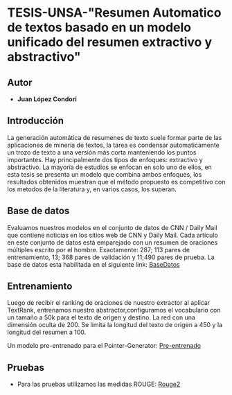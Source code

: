 # TESIS-UNSA-"Resumen Automatico de textos basado en un modelo unificado del resumen extractivo y abstractivo"
## Autor
* **Juan López Condori**
## Introducción
La generación automática de resumenes de texto suele formar parte de las aplicaciones
de minería de textos, la tarea es condensar automaticamente un trozo de texto
a una versión más corta manteniendo los puntos importantes. Hay principalmente dos
tipos de enfoques: extractivo y abstractivo.
La mayoría de estudios se enfocan en solo uno de ellos, en esta tesis se presenta un
modelo que combina ambos enfoques, los resultados obtenidos muestran que el método
propuesto es competitivo con los metodos de la literatura y, en varios casos, los superan.

## Base de datos

Evaluamos nuestros modelos en el conjunto de datos de CNN / Daily Mail que contiene noticias en los sitios web de CNN y Daily Mail. Cada artículo en
este conjunto de datos está emparejado con un resumen de oraciones múltiples escrito
por el hombre.
Exactamente: 287; 113 pares de entrenamiento, 13; 368 pares de validación y 11;490
pares de prueba.
La base de datos esta habilitada en el siguiente link: [BaseDatos](http://cs.nyu.edu/~kcho/DMQA/)

## Entrenamiento
Luego de recibir el ranking de oraciones de nuestro extractor al aplicar TextRank,
entrenamos nuestro abstractor,configuramos el vocabulario con un tamaño a 50k para
el texto de origen y destino. La red con una dimensión oculta de 200. Se limita la
longitud del texto de origen a 450 y la longitud del resumen a 100.

Un modelo pre-entrenado para el Pointer-Generator: [Pre-entrenado](https://drive.google.com/file/d/0B7pQmm-OfDv7ZUhHZm9ZWEZidDg/view) 

## Pruebas 
  * Para las pruebas utilizamos las medidas ROUGE: [Rouge2](https://github.com/kavgan/ROUGE-2.0)
